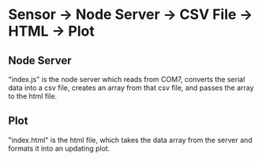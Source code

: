 # Sensor -> Node Server -> CSV File -> HTML -> Plot

## Node Server
"index.js" is the node server which reads from COM7, converts the serial data into a csv file, creates an array from that csv file, and passes the array to the html file. 

## Plot
"index.html" is the html file, which takes the data array from the server and formats it into an updating plot.